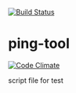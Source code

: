 [![Build Status](https://travis-ci.org/akai-tsuki/ping-tool.svg)](https://travis-ci.org/akai-tsuki/ping-tool)

# ping-tool
[![Code Climate](https://codeclimate.com/github/akai-tsuki/ping-tool/badges/gpa.svg)](https://codeclimate.com/github/akai-tsuki/ping-tool)

script file for test

